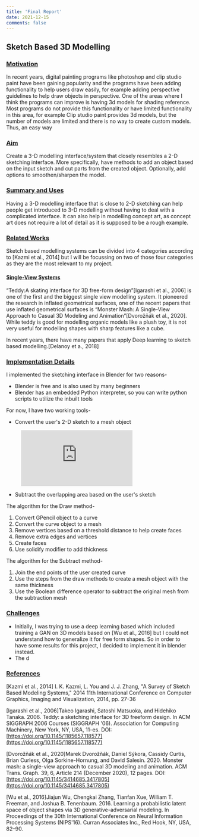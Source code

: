 ```yaml
---
title: 'Final Report'
date: 2021-12-15
comments: false
---
```

## Sketch Based 3D Modelling


### <span style="text-decoration:underline;">Motivation</span>

In recent years, digital painting programs like photoshop and clip studio paint  have been gaining popularity and the programs have been adding functionality to help users draw easily, for example adding perspective guidelines to help draw objects in perspective. One of the areas where I think the programs can improve is having 3d models for shading reference. Most programs do not provide this functionality or have limited functionality in this area, for example Clip studio paint provides 3d models, but the number of models are limited and there is no way to create custom models. Thus, an easy way 


### <span style="text-decoration:underline;">Aim</span>

Create a 3-D modelling interface/system that closely resembles a 2-D sketching interface. More specifically, have methods to add an object based on the input sketch and cut parts from the created object. Optionally, add options to smoothen/sharpen the model. 


### <span style="text-decoration:underline;">Summary and Uses</span>

Having a 3-D modelling interface that is close to 2-D sketching can help people get introduced to 3-D modelling without having to deal with a complicated interface. It can also help in modelling concept art, as concept art does not require a lot of detail as it is supposed to be a rough example.


### <span style="text-decoration:underline;">Related Works</span>

Sketch based modelling systems can be divided into 4 categories according to [Kazmi et al., 2014]  but I will be focussing on two of those four categories as they are the most relevant to my project.


#### <span style="text-decoration:underline;">Single-View Systems</span>

“Teddy:A skating interface for 3D free-form design”[Igarashi et al., 2006] is one of the first and the biggest single view modelling system. It pioneered the research in inflated geometrical surfaces, one of the recent papers that use inflated geometrical surfaces is “Monster Mash: A Single-View Approach to Casual 3D Modeling and Animation”[Dvorožňák et al., 2020]. While teddy is good for modelling organic models like a plush toy, it is not very useful for modelling shapes with sharp features like a cube.

In recent years, there have many papers that apply Deep learning to sketch based modelling.[Delanoy et a., 2018]


### <span style="text-decoration:underline;">Implementation Details</span>

I implemented the sketching interface in Blender for two reasons-



* Blender is free and is also used by many beginners
* Blender has an embedded Python interpreter, so you can write python scripts to utilize the inbuilt tools

For now, I have two working tools-



* Convert the user's  2-D sketch to a mesh object
  
<figure class="video_container">
  <iframe src="https://drive.google.com/file/d/1z_75izrXkawTcXYjuuFk4v-aBEznU-K8/view?usp=sharing" frameborder="0" allowfullscreen="true"> </iframe>
</figure>

* Subtract the overlapping area based on the user's sketch

 

The algorithm for the Draw method-



1. Convert GPencil object to a curve
2. Convert the curve object to a mesh
3. Remove vertices based on a threshold distance to help create faces
4. Remove extra edges and vertices 
5. Create faces 
6. Use solidify modifier to add thickness

The algorithm for the Subtract method-



1. Join the end points of the user created curve
2. Use the steps from the draw methods to create a mesh object with the same thickness 
3. Use the Boolean difference operator to subtract the original mesh from the subtraction mesh


### <span style="text-decoration:underline;">Challenges</span>



* Initially, I was trying to use a deep learning based which included training a GAN on 3D models based on [Wu et al., 2016] but I could not understand how to generalize it for free form shapes. So in order to have some results for this project, I decided to implement it in blender instead.
* The d

 

	


### <span style="text-decoration:underline;">References</span>

[Kazmi et al., 2014] I. K. Kazmi, L. You and J. J. Zhang, "A Survey of Sketch Based Modeling Systems," 2014 11th International Conference on Computer Graphics, Imaging and Visualization, 2014, pp. 27-36

[Igarashi et al., 2006]Takeo Igarashi, Satoshi Matsuoka, and Hidehiko Tanaka. 2006. Teddy: a sketching interface for 3D freeform design. In ACM SIGGRAPH 2006 Courses (SIGGRAPH '06). Association for Computing Machinery, New York, NY, USA, 11–es. DOI:[https://doi.org/10.1145/1185657.118577](https://doi.org/10.1145/1185657.118577)

[Dvorožňák et al., 2020]Marek Dvorožňák, Daniel Sýkora, Cassidy Curtis, Brian Curless, Olga Sorkine-Hornung, and David Salesin. 2020. Monster mash: a single-view approach to casual 3D modeling and animation. ACM Trans. Graph. 39, 6, Article 214 (December 2020), 12 pages. DOI:[https://doi.org/10.1145/3414685.3417805](https://doi.org/10.1145/3414685.3417805)

[Wu et al., 2016]Jiajun Wu, Chengkai Zhang, Tianfan Xue, William T. Freeman, and Joshua B. Tenenbaum. 2016. Learning a probabilistic latent space of object shapes via 3D generative-adversarial modeling. In Proceedings of the 30th International Conference on Neural Information Processing Systems (NIPS'16). Curran Associates Inc., Red Hook, NY, USA, 82–90.